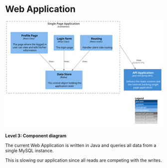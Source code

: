 # Web Application

![diagram](container.svg)

**Level 3: Component diagram**

The current Web Application is written in Java and queries all data from a single MySQL instance. 

This is slowing our application since all reads are competing with the writes.  

<!-- Next you can zoom in and decompose each container further to identify the major structural building blocks and their interactions.

The Component diagram shows how a container is made up of a number of "components", what each of those components are, their responsibilities and the technology/implementation details.

**Scope**: A single container.

**Primary elements**: Components within the container in scope.
Supporting elements: Containers (within the software system in scope) plus people and software systems directly connected to the components.

**Intended audience**: Software architects and developers.

> Example of included local image

![](2020-01-10-16-21-41.png) -->